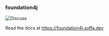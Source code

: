 ### foundation4j

![Discuss](https://img.shields.io/badge/release-0.12.2-green.svg?style=flat)

Read the docs at https://foundation4j.soffa.dev 
